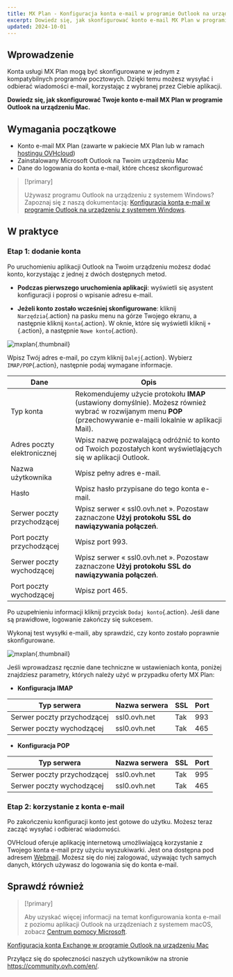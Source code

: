 ```yaml
---
title: MX Plan - Konfiguracja konta e-mail w programie Outlook na urządzeniu z systemem macOS
excerpt: Dowiedz się, jak skonfigurować konto e-mail MX Plan w programie Outlook na urządzeniu macOS
updated: 2024-10-01
---
```


## Wprowadzenie

Konta usługi MX Plan mogą być skonfigurowane w jednym z kompatybilnych programów pocztowych. Dzięki temu możesz wysyłać i odbierać wiadomości e-mail, korzystając z wybranej przez Ciebie aplikacji.

**Dowiedz się, jak skonfigurować Twoje konto e-mail MX Plan w programie Outlook na urządzeniu Mac.**

## Wymagania początkowe

- Konto e-mail MX Plan (zawarte w pakiecie MX Plan lub w ramach [hostingu OVHcloud](/links/web/hosting))
- Zainstalowany Microsoft Outlook na Twoim urządzeniu Mac
- Dane do logowania do konta e-mail, które chcesz skonfigurować

> [!primary]
>
> Używasz programu Outlook na urządzeniu z systemem Windows? Zapoznaj się z naszą dokumentacją: [Konfiguracja konta e-mail w programie Outlook na urządzeniu z systemem Windows](/pages/web_cloud/email_and_collaborative_solutions/mx_plan/how_to_configure_outlook_2016).
>

## W praktyce

### Etap 1: dodanie konta

Po uruchomieniu aplikacji Outlook na Twoim urządzeniu możesz dodać konto, korzystając z jednej z dwóch dostępnych metod.

- **Podczas pierwszego uruchomienia aplikacji**: wyświetli się asystent konfiguracji i poprosi o wpisanie adresu e-mail.

- **Jeżeli konto zostało wcześniej skonfigurowane**: kliknij `Narzędzia`{.action} na pasku menu na górze Twojego ekranu, a następnie kliknij `Konta`{.action}. W oknie, które się wyświetli kliknij `+`{.action}, a następnie `Nowe konto`{.action}.

![mxplan](images/configuration-outlook-2016-mac-step1.png){.thumbnail}

Wpisz Twój adres e-mail, po czym kliknij `Dalej`{.action}. Wybierz `IMAP/POP`{.action}, następnie podaj wymagane informacje.

|Dane|Opis|
|---|---|
|Typ konta|Rekomendujemy użycie protokołu **IMAP** (ustawiony domyślnie). Możesz również wybrać w rozwijanym menu **POP** (przechowywanie e-maili lokalnie w aplikacji Mail).|
|Adres poczty elektronicznej|Wpisz nazwę pozwalającą odróżnić to konto od Twoich pozostałych kont wyświetlających się w aplikacji Outlook.|
|Nazwa użytkownika|Wpisz pełny adres e-mail.|
|Hasło|Wpisz hasło przypisane do tego konta e-mail.|
|Serwer poczty przychodzącej|Wpisz serwer « ssl0.ovh.net ». Pozostaw zaznaczone **Użyj protokołu SSL do nawiązywania połączeń**.|
|Port poczty przychodzącej|Wpisz port 993.|
|Serwer poczty wychodzącej|Wpisz serwer « ssl0.ovh.net ». Pozostaw zaznaczone **Użyj protokołu SSL do nawiązywania połączeń**.|
|Port poczty wychodzącej|Wpisz port 465.|

Po uzupełnieniu informacji kliknij przycisk `Dodaj konto`{.action}. Jeśli dane są prawidłowe, logowanie zakończy się sukcesem.

Wykonaj test wysyłki e-maili, aby sprawdzić, czy konto zostało poprawnie skonfigurowane.

![mxplan](images/configuration-outlook-2016-mac-step2.png){.thumbnail}

Jeśli wprowadzasz ręcznie dane techniczne w ustawieniach konta, poniżej znajdziesz parametry, których należy użyć w przypadku oferty MX Plan:

- **Konfiguracja IMAP**

|Typ serwera|Nazwa serwera|SSL|Port|
|---|---|---|---|
|Serwer poczty przychodzącej|ssl0.ovh.net|Tak|993|
|Serwer poczty wychodzącej|ssl0.ovh.net|Tak|465|

- **Konfiguracja POP**

|Typ serwera|Nazwa serwera|SSL|Port|
|---|---|---|---|
|Serwer poczty przychodzącej|ssl0.ovh.net|Tak|995|
|Serwer poczty wychodzącej|ssl0.ovh.net|Tak|465|

### Etap 2: korzystanie z konta e-mail

Po zakończeniu konfiguracji konto jest gotowe do użytku. Możesz teraz zacząć wysyłać i odbierać wiadomości.

OVHcloud oferuje aplikację internetową umożliwiającą korzystanie z Twojego konta e-mail przy użyciu wyszukiwarki. Jest ona dostępna pod adresem [Webmail](/links/web/email). Możesz się do niej zalogować, używając tych samych danych, których używasz do logowania się do konta e-mail.

## Sprawdź również

> [!primary]
>
> Aby uzyskać więcej informacji na temat konfigurowania konta e-mail z poziomu aplikacji Outlook na urządzeniach z systemem macOS, zobacz [Centrum pomocy Microsoft](https://support.microsoft.com/pl-pl/office/add-an-email-account-to-outlook-for-mac-6aeec61b-86af-40af-8ffe-985d0fc82ddb).

[Konfiguracja konta Exchange w programie Outlook na urządzeniu Mac](/pages/web_cloud/email_and_collaborative_solutions/microsoft_exchange/how_to_configure_outlook_2016_mac)

Przyłącz się do społeczności naszych użytkowników na stronie <https://community.ovh.com/en/>.